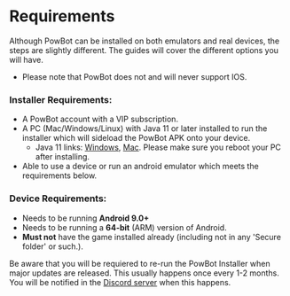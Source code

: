 # Requirements

Although PowBot can be installed on both emulators and real devices, the steps are slightly different. The guides will cover the different options you will have.

* Please note that PowBot does not and will never support IOS. 


### Installer Requirements:

* A PowBot account with a VIP subscription.
* A PC (Mac/Windows/Linux) with Java 11 or later installed to run the installer which will sideload the PowBot APK onto your device.
    * Java 11 links: [Windows](https://github.com/adoptium/temurin11-binaries/releases/download/jdk-11.0.25%2B9/OpenJDK11U-jre_x64_windows_hotspot_11.0.25_9.msi), [Mac](https://github.com/adoptium/temurin11-binaries/releases/download/jdk-11.0.25%2B9/OpenJDK11U-jre_x64_mac_hotspot_11.0.25_9.pkg). Please make sure you reboot your PC after installing.
* Able to use a device or run an android emulator which meets the requirements below.

### Device Requirements:

* Needs to be running **Android 9.0+**
* Needs to be running a **64-bit** (ARM) version of Android.
* **Must not** have the game installed already (including not in any 'Secure folder' or such.).

Be aware that you will be requiered to re-run the PowBot Installer when major updates are released. This usually happens once every 1-2 months. You will be notified in the [Discord server](https://discord.gg/powbot) when this happens.
